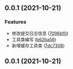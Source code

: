 ## 0.0.1 (2021-10-21)


### Features

* 修改提交日志信息 ([7096bf0](https://git.github.com/ruixijiejie/typescript-sdk-template/commit/7096bf0806eda88fd84e2e5cd106a8f25eaf8fd2))
* 工具类编写 ([b62ba58](https://git.github.com/ruixijiejie/typescript-sdk-template/commit/b62ba58e57576daa5c38da2eb538da686195ca71))
* 新增缓存工具类 ([7dc7308](https://git.github.com/ruixijiejie/typescript-sdk-template/commit/7dc73088a1ebbfc5cdaefc1b998cf334c513b07f))



## 0.0.1 (2021-10-21)



